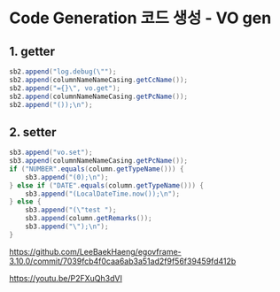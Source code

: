 # Code Generation 코드 생성 - VO gen

## 1. getter

```java
sb2.append("log.debug(\"");
sb2.append(columnNameNameCasing.getCcName());
sb2.append("={}\", vo.get");
sb2.append(columnNameNameCasing.getPcName());
sb2.append("());\n");
```

## 2. setter

```java
sb3.append("vo.set");
sb3.append(columnNameNameCasing.getPcName());
if ("NUMBER".equals(column.getTypeName())) {
	sb3.append("(0);\n");
} else if ("DATE".equals(column.getTypeName())) {
	sb3.append("(LocalDateTime.now());\n");
} else {
	sb3.append("(\"test ");
	sb3.append(column.getRemarks());
	sb3.append("\");\n");
}
```

<https://github.com/LeeBaekHaeng/egovframe-3.10.0/commit/7039fcb4f0caa6ab3a51ad2f9f56f39459fd412b>

<https://youtu.be/P2FXuQh3dVI>
